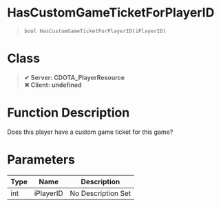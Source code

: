 # HasCustomGameTicketForPlayerID
> `bool HasCustomGameTicketForPlayerID(iPlayerID)`
# Class
> __✔ Server: CDOTA_PlayerResource__  
> __✖ Client: undefined__  
# Function Description
Does this player have a custom game ticket for this game?
# Parameters
Type|Name|Description
--|--|--
int|iPlayerID|No Description Set

